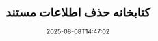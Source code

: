 ---
############################# Static ############################
layout: "family"
date:  2025-08-08T14:47:02
draft: false

product: "Redaction"
product_tag: "redaction"

lang: fa

############################# Head ############################
head_title: "راهکار حذف اطلاعات مستند. هرگونه داده‌ی حساس را ویرایش یا حذف کنید."
head_description: "متن، تصاویر یا متادیتا را در PDFها، مستندات ورد، صفحات اکسل، ارائه‌های پاورپوینت، تصاویر و غیره حذف یا مخفی کنید. از کتابخانه ما در برنامه‌های کاربردی .NET, Java, Python، جاوا، پایتون یا مبتنی بر ابر خود استفاده کنید."

############################# Header ############################
title: "کتابخانه حذف اطلاعات مستند"
description:  |
  اطلاعات خصوصی را از انواع مختلف فایل‌ها مخفی یا حذف کنید.

  متن یا تصاویر را ویرایش کنید تا محتوای حساس حذف شود.

  با استفاده از ویژگی‌های پیشرفته ما، متادیتای فایل را مدیریت کنید.

############################# Supported Platforms ###############################
supported_platforms:
  enable: true
  head_title: "پلتفرم خود را انتخاب کنید"
  title: "استقلال پلتفرم"
  description: "کتابخانه GroupDocs.Redaction از سیستم‌عامل‌ها و فریم‌ورک‌های زیر پشتیبانی می‌کند:"
  details_link_title: "بیشتر بیاموزید"

  items:
    # items loop
    - title: ".NET"
      description: GroupDocs.Redaction .NET 
      color: "blue"
      tag: "net"
      link: "/redaction/net/"
      features_link: "https://docs.groupdocs.com/redaction/net/system-requirements/"
      features:
          # features loop
          - rows: "2"
            content: |
                    .NET Framework 4.6.2 or higher <br> .NET Core 3.1 or higher
      
          # features loop
          - rows: "4"
            content: |
                    Windows <br> Linux <br> Mac OS <br> Microsoft Azure
      
          # features loop
          - rows: "3"
            content: |
                    Microsoft Visual Studio <br> JetBrains Rider <br> Microsoft Visual Code
      
          # features loop
          - rows: "1"
            content: |
                    30+ file formats
      

    # items loop
    - title: "Java"
      description: GroupDocs.Redaction Java
      color: "red"
      tag: "java"
      link: "/redaction/java/"
      features_link: "https://docs.groupdocs.com/redaction/java/system-requirements/"
      features:
          # features loop
          - rows: "2"
            content: |
                    Java 8 or higher <br> Kotlin
      
          # features loop
          - rows: "4"
            content: |
                    Windows <br> Linux <br> Mac OS
      
          # features loop
          - rows: "3"
            content: |
                    IntelliJ IDEA <br> Eclipse <br> NetBeans
      
          # features loop
          - rows: "1"
            content: |
                    30+ file formats

    # items loop
    - title: "Python"
      description: GroupDocs.Redaction Python
      color: "yellow"
      tag: "python-net"
      link: "/redaction/python-net/"
      features_link: "https://docs.groupdocs.com/redaction/python-net/system-requirements/"
      features:
          # features loop
          - rows: "2"
            content: |
                    Python 3.9+ and .Net 6+
      
          # features loop
          - rows: "4"
            content: |
                    Windows <br> Linux <br> Mac OS
      
          # features loop
          - rows: "3"
            content: |
                    IDLE <br> PyCharm <br> Visual Studio Code
      
          # features loop
          - rows: "1"
            content: |
                    30+ file formats

############################# Features ###############################
features:
  enable: true
  title: "GroupDocs.Redaction در یک نگاه"
  description: "راهکاری برای مدیریت محتوا در PDFها، مستندات آفیس، تصاویر و سایر فایل‌های تجاری."

  items:
    # items loop
    - icon: "text"
      title: "حذف یا ویرایش متن"
      content: "متن حساس را در مستندات خود پیدا کرده و حذف کنید."

    # items loop
    - icon: "image"
      title: "حذف تصاویر"
      content: "به سادگی نواحی تصویر را در فایل‌های خود مخفی کنید."

    # items loop
    - icon: "template"
      title: "مدیریت متادیتا"
      content: "متادیتاهایی مانند نویسنده در مستندات ورد یا داده‌های EXIF در تصاویر را حذف یا جایگزین کنید."

    # items loop
    - icon: "pdf"
      title: "ویژگی‌های پیشرفته"
      content: "با استفاده از عبارات منظم یا ادغام هوش مصنوعی، داده‌ها را برای حذف جستجو کنید."

############################# Code samples ############################
code_samples:
  enable: true
  title: "نمونه‌های کد GroupDocs.Redaction"
  description: "موارد استفاده معمول از عملیات حذف GroupDocs.Redaction."
  items:
    # code sample loop
    - title: "چگونه متن را در فایل‌های PDF حذف کنیم"
      content: |
       GroupDocs.Redaction بهترین راهکار برای حذف متن در مستندات شما در چند مرحله است.
      samples:
        - language: "C#"
          color: "blue"
          content: |
            ```csharp {style=abap}   
            // مسیر فایل را که باید حذف شود به یک نمونه از Redactor منتقل کنید
            using (Redactor redactor  = new Redactor("source.pdf"))
            {
                // گزینه‌های حذف را تعیین کنید
                var redaction = new ExactPhraseRedaction("Sensitive data", new ReplacementOptions("[hidden]"));

                // حذف کنید و نتیجه را ذخیره کنید
                redactor.Apply(redaction);

                var outputFile = redactor.Save();
            }   
            ```
        - language: "Java"
          color: "red"
          content: |
            ```java {style=abap}   
            // مسیر فایل را که باید حذف شود به یک نمونه از Redactor منتقل کنید
            final Redactor redactor  = new Redactor("source.pdf");

            try 
            {
                // گزینه‌های حذف را تعیین کنید
                ExactPhraseRedaction redaction = new ExactPhraseRedaction("Sensitive data", new ReplacementOptions("[hidden]"));

                // حذف کنید و نتیجه را ذخیره کنید
                redactor.apply(redaction);
                redactor.save();
            }
            finally { redactor.close(); } 
            ```
        - language: "Python"
          color: "yellow"
          content: |
            ```python {style=abap}
            import groupdocs.redaction as gr
            import groupdocs.redaction.options as gro
            import groupdocs.redaction.redactions as grr

            def run():

                # مسیر فایل را که باید حذف شود به یک نمونه از Redactor منتقل کنید
                with gr.Redactor("source.pdf") as redactor:

                    # گزینه‌های حذف را تعیین کنید
                    repl_opt = grr.ReplacementOptions("[hidden]")
                    ex_red = grr.ExactPhraseRedaction("Sensitive data", repl_opt)

                    # حذف کنید و نتیجه را ذخیره کنید
                    result = redactor.apply(ex_red)
        
                    so = gro.SaveOptions()
                    so.add_suffix = True
                    so.rasterize_to_pdf = False
                    result_path = redactor.save(so)
            ```

############################# Supported Formats ###############################
formats:
  enable: true
  title: "پشتیبانی از ۳۰+ فرمت فایل"
  description: "GroupDocs.Redaction عملیات حذف را در تمام فرمت‌های فایل تجاری معمولی پشتیبانی می‌کند."

############################# Metrics ###############################
metrics:
  enable: true
  title: "GroupDocs.Redaction دستاوردها"
  description: "نکات کلیدی که موفقیت کتابخانه ما را نشان می‌دهد را کشف کنید"

  items:
    # items loop
    - number: "40+"
      title: "فرمت‌های پشتیبانی شده"
      content: "GroupDocs.Redaction از عملیات با بیش از ۳۰ فرمت فایل معمولی پشتیبانی می‌کند."

    # items loop
    - number: "440k"
      title: "دانلودهای NuGet"
      content: "GroupDocs.Redaction برای .NET بیش از ۴۴۰٫۰۰۰ بار از NuGet دانلود شده است."

    # items loop
    - number: "12k"
      title: "دانلودهای Maven"
      content: "GroupDocs.Redaction بیش از ۱۲٫۰۰۰ دانلود در Maven دارد و قابلیت‌های قدرتمند حذف جاوا را ارائه می‌کند."

    # items loop
    - number: "140+"
      title: "مشتریان راضی"
      content: "هر دو شرکت‌های جهانی و توسعه‌دهندگان مستقل به محصولات GroupDocs برای ساخت راهکارهای نوآورانه وابسته‌اند."


############################# Customers ###############################
customers:
  enable: true
  title: "مشتریان راضی ما"
  description: "کتابخانه‌های GroupDocs مورد اعتماد برندهای جهانی شناخته‌شده و محترم است."

  items:
    # items loop
    - title: "BenQ Corporation"
      logo: "benq"
      
    # items loop
    - title: "Nasdaq Stock Market"
      logo: "nasdaq"
      
    # items loop
    - title: "AT&T Inc."
      logo: "att"
      
    # items loop
    - title: "Customer logo AstraZeneca"
      logo: "astrazeneca"
      
    # items loop
    - title: "Central Bank of Argentina"
      logo: "argentinacentralbank"
      
    # items loop
    - title: "Roche Holding AG"
      logo: "roche"
      
    # items loop
    - title: "Capita"
      logo: "capita"
      
    # items loop
    - title: "Axa S.A."
      logo: "axa"
      
    # items loop
    - title: "Instructure Inc."
      logo: "instructure"
      
    # items loop
    - title: "Wipro"
      logo: "wipro"


############################# Actions ###############################
actions:
  enable: true
  title: "آیا آماده‌اید شروع کنید؟"
  description: "ویژگی‌های GroupDocs.Redaction را به صورت رایگان در پلتفرم خود آزمایش کنید."

  items:
    # items loop
    - title: ".NET"
      color: "blue"
      link: "/redaction/net/"

    # items loop
    - title: "Java"
      color: "red"
      link: "/redaction/java/"

    # items loop
    - title: "Node.js"
      color: "yellow"
      link: "/redaction/python-net/"   

############################# FAQ ###############################
faq:
  enable: true
  title: "سوالات متداول"
  description: "پاسخ‌های به متداول‌ترین سوالات."

  items:
    # items loop
    - question: "آیا کتابخانه GroupDocs.Redaction به هرگونه نرم‌افزار ثالث برای دستکاری مستندات نیاز دارد؟"
      answer: "GroupDocs.Redaction به هیچ نرم‌افزاری خارجی مانند Adobe Acrobat، Microsoft Office یا دیگران نیاز ندارد."

    # items loop
    - question: "آیا می‌توانم قبل از خرید کتابخانه GroupDocs.Redaction را امتحان کنم؟"
      answer: "بله، می‌توانید GroupDocs.Redaction را بدون خرید مجوز امتحان کنید. این در حالت آزمایشی کار می‌کند که برچسب‌های آزمایشی را اضافه کرده و خروجی را به ۳ صفحه اول محدود می‌کند. برای آزمایش بدون محدودیت، درخواست یک مجوز موقت ۳۰ روزه دهید. برای جزئیات بیشتر، [اینجا]( https://purchase.groupdocs.com/temporary-license/ ) را ببینید."

    # items loop
    - question: "چه گزینه‌های مجوزی در دسترس است؟"
      answer: "ما چندین نوع مجوز بر اساس نیازهای توسعه و توزیع شما ارائه می‌دهیم. این شامل مجوزهای مبتنی بر توسعه‌دهنده، مبتنی بر سایت و مجوزهای اندازه‌گیری‌شده بر اساس استفاده است. برای کسب اطلاعات بیشتر [اینجا]( https://purchase.groupdocs.com/pricing/redaction/net/ ) را ببینید."

############################# Cloud Links ###############################
cloud_links:
  enable: true
  title: "GroupDocs.Redaction API‌های بدون کد"
  description: "ادغام حذف اطلاعات مستند در هر برنامه‌ای با استفاده از API ابری RESTful ما."
  
  items:
    # items loop
    - title: "GroupDocs.Redaction Cloud for cURL"
      content: "از دستورات cURL با API ابری ما برای حذف مستندات در طیف وسیعی از فرمت‌های پشتیبانی شده استفاده کنید."
      icon: "groupdocs_redaction-for-curl"
      link: "https://products.groupdocs.cloud/redaction/curl"

    # items loop
    - title: "GroupDocs.Redaction Cloud for .NET"
      content: "تصاویر، متن و متادیتا را استخراج کرده یا اسناد را با استفاده از الگوها در برنامه‌های کاربردی Microsoft .NET حذف کنید."
      icon: "groupdocs_redaction-for-net"
      link: "https://products.groupdocs.cloud/redaction/net"

    # items loop
    - title: "GroupDocs.Redaction Cloud for Java"
      content: "SDK جاوا برای حذف مستندات و استخراج داده‌ها در برنامه‌های مبتنی بر جاوا شما."
      icon: "groupdocs_redaction-for-java"
      link: "https://products.groupdocs.cloud/redaction/java"

############################# App links ###############################
app_links:
  enable: true
  title: "GroupDocs.Redaction برنامه‌های بدون کد"
  description: "یک برنامه مبتنی بر وب که به شما این امکان را می‌دهد که بیش از ۳۰ فرمت فایل محبوب را مستقیماً در مرورگر خود حذف کنید."

  items:
    # items loop
    - title: "GroupDocs.Redaction Total"
      content: "ابزار آنلاین رایگان برای حذف Word، Excel، PowerPoint، PDF و بیش از ۳۰ نوع فایل دیگر."
      icon: "groupdocs_redaction-app"
      link: "https://products.groupdocs.app/redaction/total"

    # items loop
    - title: "GroupDocs.Redaction DOCX"
      content: "مستندات ورد را در مرورگر خود حذف کرده و تصاویر، متن یا متادیتا را استخراج کنید."
      icon: "groupdocs_words-app"
      link: "https://products.groupdocs.app/redaction/docx"

    # items loop
    - title: "GroupDocs.Redaction PDF"
      content: "ابزار حذف PDF رایگان که در هر دستگاه یا پلتفرمی بدون محدودیت کار می‌کند."
      icon: "groupdocs_pdf-app"
      link: "https://products.groupdocs.app/redaction/pdf"


      


---